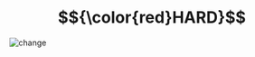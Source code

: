 # $${\color{red}HARD}$$
![change](https://user-images.githubusercontent.com/65892342/236133114-99045aaf-e67f-4f8f-a183-89283c22e8be.svg)
